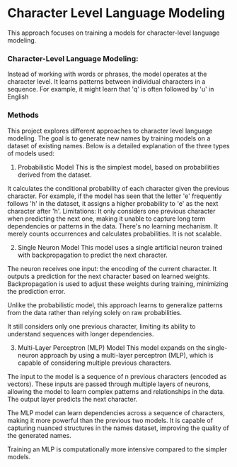 # Character Level Language Modeling

This approach focuses on training a  models for character-level language modeling.

### Character-Level Language Modeling:
Instead of working with words or phrases, the model operates at the character level.
It learns patterns between individual characters in a sequence. For example, it might learn that 'q' is often followed by 'u' in English


### Methods

This project explores different approaches to character level language modeling. The goal is to generate new names by training models on a dataset of existing names. Below is a detailed explanation of the three types of models used:

1. Probabilistic Model
This is the simplest model, based on probabilities derived from the dataset.<br>

It calculates the conditional probability of each character given the previous character.
For example, if the model has seen that the letter 'e' frequently follows 'h' in the dataset, it assigns a higher probability to 'e' as the next character after 'h'.
Limitations:
It only considers one previous character when predicting the next one, making it unable to capture long term dependencies or patterns in the data.
There's no learning mechanism. It merely counts occurrences and calculates probabilities.
It is not scalable.<br>

2. Single Neuron Model
This model uses a single artificial neuron trained with backpropagation to predict the next character.

The neuron receives one input: the encoding of the current character.
It outputs a prediction for the next character based on learned weights.
Backpropagation is used to adjust these weights during training, minimizing the prediction error.

Unlike the probabilistic model, this approach learns to generalize patterns from the data rather than relying solely on raw probabilities.

It still considers only one previous character, limiting its ability to understand sequences with longer dependencies.<br>

3. Multi-Layer Perceptron (MLP) Model
This model expands on the single-neuron approach by using a multi-layer perceptron (MLP), which is capable of considering multiple previous characters.

The input to the model is a sequence of n previous characters (encoded as vectors).
These inputs are passed through multiple layers of neurons, allowing the model to learn complex patterns and relationships in the data.
The output layer predicts the next character.

The MLP model can learn dependencies across a sequence of characters, making it more powerful than the previous two models.
It is capable of capturing nuanced structures in the names dataset, improving the quality of the generated names.

Training an MLP is computationally more intensive compared to the simpler models.